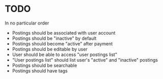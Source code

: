 # TODO #

In no particular order

* Postings should be associated with user account
* Postings should be "inactive" by default
* Postings should become "active" after payment
* Postings should be editable by user
* User should be able to access "user postings list"
* "User postings list" should list user's "active" and "inactive" postings
* Postings should be searchable
* Postings should have tags